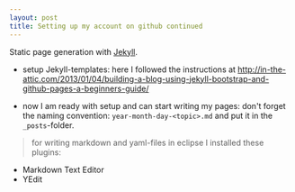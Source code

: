 ```yaml
---
layout: post
title: Setting up my account on github continued
---
```



Static page generation with [Jekyll](http://jekyllrb.com/). 

* setup Jekyll-templates: here I followed the instructions at http://in-the-attic.com/2013/01/04/building-a-blog-using-jekyll-bootstrap-and-github-pages-a-beginners-guide/

* now I am ready with setup and can start writing my pages: don't forget the naming convention: ```year-month-day-<topic>.md``` and put it in the ```_posts```-folder.

> for writing markdown and yaml-files in eclipse I installed these plugins:
 * Markdown Text Editor
 * YEdit


